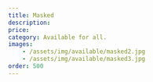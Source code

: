 ```yaml
---
title: Masked
description: 
price: 
category: Available for all.
images: 
    - /assets/img/available/masked2.jpg
    - /assets/img/available/masked3.jpg
order: 500
---
```

